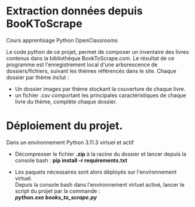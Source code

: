 # Extraction données depuis BooKToScrape
Cours apprentisage Python OpenClassrooms

Le code python de ce projet, permet de composer un inventaire des livres contenus dans la bibliothèque BookToScrape.com.
Le résultat de ce programme est l'enregistrement local d'une arborescence de dossiers/fichiers, suivant les thèmes référencés dans le site.
Chaque dossier par thème inclut :
  -  Un dossier images par thème stockant la couverture de chaque livre.
  -  un fichier .csv comportant les principales caractéristiques de chaque livre du thème, complète chaque dossier.
  

# Déploiement du projet.

Dans un environnement Python 3.11.3 virtuel et actif 

  -  Décompresser le fichier **.zip** à la racine du dossier et lancer depuis la console bash :
	**pip install -r requirements.txt**
	
  -  Les paquets nécessaires sont alors déployés sur l'environnement virtuel.<br>
     Depuis la console bash dans l'environnement virtuel activé, lancer le script du projet par la commande :<br> **_python.exe books_to_scrape.py_**
	

